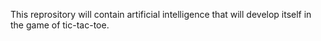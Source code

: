 This reprository will contain artificial intelligence that will develop itself in the game of tic-tac-toe.
